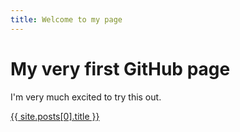 ```yaml
---
title: Welcome to my page
---
```


# My very first GitHub page

I'm very much excited to try this out.

<a href="{{ site.posts[0].url }}">{{ site.posts[0].title }}</a>

